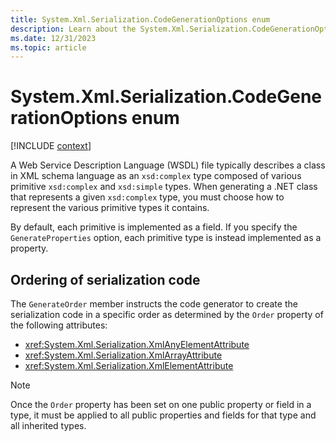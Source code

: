 ```yaml
---
title: System.Xml.Serialization.CodeGenerationOptions enum
description: Learn about the System.Xml.Serialization.CodeGenerationOptions enum.
ms.date: 12/31/2023
ms.topic: article
---
```

# System.Xml.Serialization.CodeGenerationOptions enum

[!INCLUDE [context](includes/context.md)]

A Web Service Description Language (WSDL) file typically describes a class in XML schema language as an `xsd:complex` type composed of various primitive `xsd:complex` and `xsd:simple` types. When generating a .NET class that represents a given `xsd:complex` type, you must choose how to represent the various primitive types it contains.

By default, each primitive is implemented as a field. If you specify the `GenerateProperties` option, each primitive type is instead implemented as a property.

## Ordering of serialization code

The `GenerateOrder` member instructs the code generator to create the serialization code in a specific order as determined by the `Order` property of the following attributes:

- <xref:System.Xml.Serialization.XmlAnyElementAttribute>
- <xref:System.Xml.Serialization.XmlArrayAttribute>
- <xref:System.Xml.Serialization.XmlElementAttribute>

> [!NOTE]
> Once the `Order` property has been set on one public property or field in a type, it must be applied to all public properties and fields for that type and all inherited types.
